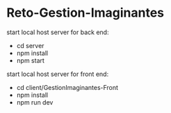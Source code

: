 ﻿# Reto-Gestion-Imaginantes

start local host server for back end:
  - cd server
  - npm install
  - npm start

start local host server for front end:
  - cd client/GestionImaginantes-Front
  - npm install
  - npm run dev
